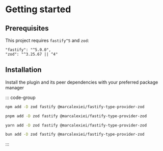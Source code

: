 # Getting started

## Prerequisites

This project requires `fastify^5` and `zod`:

```text
"fastify": "^5.0.0",
"zod": "^3.25.67 || ^4"
```

## Installation

Install the plugin and its peer dependencies with your preferred package manager

::: code-group

```sh [npm]
npm add -D zod fastify @marcalexiei/fastify-type-provider-zod 
```

```sh [pnpm]
pnpm add -D zod fastify @marcalexiei/fastify-type-provider-zod 
```

```sh [yarn]
yarn add -D zod fastify @marcalexiei/fastify-type-provider-zod 
```

```sh [bun]
bun add -D zod fastify @marcalexiei/fastify-type-provider-zod 
```

:::
